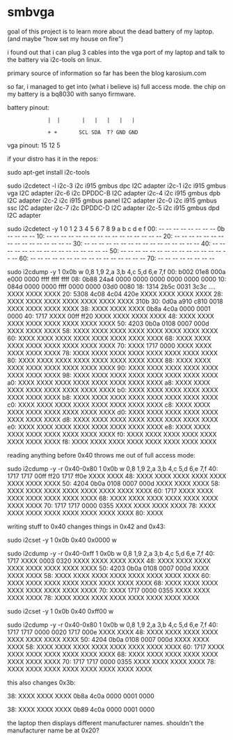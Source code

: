 # smbvga

goal of this project is to learn more about the dead battery of my laptop. (and maybe "how set my house on fire")

i found out that i can plug 3 cables into the vga port of my laptop and talk to the battery via i2c-tools on linux.

primary source of information so far has been the blog karosium.com 

so far, i managed to get into (what i believe is) full access mode.
the chip on my battery is a bq8030 with sanyo firmware.

battery pinout:

                 |  |       |   |   |   |   | 
                 
                 + +       SCL SDA  T? GND GND

vga pinout:                15   12          5 




if your distro has it in the repos: 

sudo apt-get install i2c-tools


sudo i2cdetect -l
i2c-3	i2c       	i915 gmbus dpc                  	I2C adapter
i2c-1	i2c       	i915 gmbus vga                  	I2C adapter
i2c-6	i2c       	DPDDC-B                         	I2C adapter
i2c-4	i2c       	i915 gmbus dpb                  	I2C adapter
i2c-2	i2c       	i915 gmbus panel                	I2C adapter
i2c-0	i2c       	i915 gmbus ssc                  	I2C adapter
i2c-7	i2c       	DPDDC-D                         	I2C adapter
i2c-5	i2c       	i915 gmbus dpd                  	I2C adapter



sudo i2cdetect -y 1
     0  1  2  3  4  5  6  7  8  9  a  b  c  d  e  f
00:          -- -- -- -- -- -- -- -- 0b -- -- -- -- 
10: -- -- -- -- -- -- -- -- -- -- -- -- -- -- -- -- 
20: -- -- -- -- -- -- -- -- -- -- -- -- -- -- -- -- 
30: -- -- -- -- -- -- -- -- -- -- -- -- -- -- -- -- 
40: -- -- -- -- -- -- -- -- -- -- -- -- -- -- -- -- 
50: -- -- -- -- -- -- -- -- -- -- -- -- -- -- -- -- 
60: -- -- -- -- -- -- -- -- -- -- -- -- -- -- -- -- 
70: -- -- -- -- -- -- -- --




sudo i2cdump -y 1 0x0b w
     0,8  1,9  2,a  3,b  4,c  5,d  6,e  7,f
00: b002 01e8 000a e000 0000 ffff ffff ffff 
08: 0b88 24a4 0000 0000 0000 0000 0000 0000 
10: 084d 0000 0000 ffff 0000 0000 03d0 0080 
18: 1314 2b5c 0031 3c3c .... XXXX XXXX XXXX 
20: 5308 4c08 4c04 420e XXXX XXXX XXXX XXXX 
28: XXXX XXXX XXXX XXXX XXXX XXXX XXXX 310b 
30: 0d0a a910 c810 0018 XXXX XXXX XXXX XXXX 
38: XXXX XXXX XXXX 0b8a 4c0a 0000 0001 0000 
40: 1717 XXXX 00ff ff20 XXXX XXXX XXXX XXXX 
48: XXXX XXXX XXXX XXXX XXXX XXXX XXXX XXXX 
50: 4203 0b0a 0108 0007 000d XXXX XXXX XXXX 
58: XXXX XXXX XXXX XXXX XXXX XXXX XXXX XXXX 
60: XXXX XXXX XXXX XXXX XXXX XXXX XXXX XXXX 
68: XXXX XXXX XXXX XXXX XXXX XXXX XXXX XXXX 
70: XXXX 1717 0000 XXXX XXXX XXXX XXXX XXXX 
78: XXXX XXXX XXXX XXXX XXXX XXXX XXXX XXXX 
80: XXXX XXXX XXXX XXXX XXXX XXXX XXXX XXXX 
88: XXXX XXXX XXXX XXXX XXXX XXXX XXXX XXXX 
90: XXXX XXXX XXXX XXXX XXXX XXXX XXXX XXXX 
98: XXXX XXXX XXXX XXXX XXXX XXXX XXXX XXXX 
a0: XXXX XXXX XXXX XXXX XXXX XXXX XXXX XXXX 
a8: XXXX XXXX XXXX XXXX XXXX XXXX XXXX XXXX 
b0: XXXX XXXX XXXX XXXX XXXX XXXX XXXX XXXX 
b8: XXXX XXXX XXXX XXXX XXXX XXXX XXXX XXXX 
c0: XXXX XXXX XXXX XXXX XXXX XXXX XXXX XXXX 
c8: XXXX XXXX XXXX XXXX XXXX XXXX XXXX XXXX 
d0: XXXX XXXX XXXX XXXX XXXX XXXX XXXX XXXX 
d8: XXXX XXXX XXXX XXXX XXXX XXXX XXXX XXXX 
e0: XXXX XXXX XXXX XXXX XXXX XXXX XXXX XXXX 
e8: XXXX XXXX XXXX XXXX XXXX XXXX XXXX XXXX 
f0: XXXX XXXX XXXX XXXX XXXX XXXX XXXX XXXX 
f8: XXXX XXXX XXXX XXXX XXXX XXXX XXXX XXXX



reading anything before 0x40 throws me out of full access mode:


sudo i2cdump -y -r 0x40-0x80 1 0x0b w
     0,8  1,9  2,a  3,b  4,c  5,d  6,e  7,f
40: 1717 1717 00ff ff20 1717 ff0e XXXX XXXX 
48: XXXX XXXX XXXX XXXX XXXX XXXX XXXX XXXX 
50: 4204 0b0a 0108 0007 000d XXXX XXXX XXXX 
58: XXXX XXXX XXXX XXXX XXXX XXXX XXXX XXXX 
60: 1717 XXXX XXXX XXXX XXXX XXXX XXXX XXXX 
68: XXXX XXXX XXXX XXXX XXXX XXXX XXXX XXXX 
70: 1717 1717 0000 0355 XXXX XXXX XXXX XXXX 
78: XXXX XXXX XXXX XXXX XXXX XXXX XXXX XXXX 
80: XXXX                        



writing stuff to 0x40 changes things in 0x42 and 0x43:

sudo i2cset -y 1 0x0b 0x40 0x0000 w

sudo i2cdump -y -r 0x40-0xff 1 0x0b w
     0,8  1,9  2,a  3,b  4,c  5,d  6,e  7,f
40: 1717 XXXX 0003 0320 XXXX XXXX XXXX XXXX 
48: XXXX XXXX XXXX XXXX XXXX XXXX XXXX XXXX 
50: 4203 0b0a 0108 0007 000d XXXX XXXX XXXX 
58: XXXX XXXX XXXX XXXX XXXX XXXX XXXX XXXX 
60: XXXX XXXX XXXX XXXX XXXX XXXX XXXX XXXX 
68: XXXX XXXX XXXX XXXX XXXX XXXX XXXX XXXX 
70: XXXX 1717 0000 0355 XXXX XXXX XXXX XXXX 
78: XXXX XXXX XXXX XXXX XXXX XXXX XXXX XXXX




sudo i2cset -y 1 0x0b 0x40 0xff00 w

sudo i2cdump -y -r 0x40-0x80 1 0x0b w
     0,8  1,9  2,a  3,b  4,c  5,d  6,e  7,f
40: 1717 1717 0000 0020 1717 000e XXXX XXXX 
48: XXXX XXXX XXXX XXXX XXXX XXXX XXXX XXXX 
50: 4204 0b0a 0108 0007 000d XXXX XXXX XXXX 
58: XXXX XXXX XXXX XXXX XXXX XXXX XXXX XXXX 
60: 1717 XXXX XXXX XXXX XXXX XXXX XXXX XXXX 
68: XXXX XXXX XXXX XXXX XXXX XXXX XXXX XXXX 
70: 1717 1717 0000 0355 XXXX XXXX XXXX XXXX 
78: XXXX XXXX XXXX XXXX XXXX XXXX XXXX XXXX


this also changes 0x3b:

38: XXXX XXXX XXXX 0b8a 4c0a 0000 0001 0000

38: XXXX XXXX XXXX 0b89 4c0a 0000 0001 0000

the laptop then displays different manufacturer names. 
shouldn't the manufacturer name be at 0x20?  
